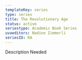 ```yaml
---
templateKey: series
type: series
title: The Revolutionary Age
status: active
seriestype: Academic Book Series
uvaeditors: Nadine Zimmerli
seriesID: RA
---
```

Description Needed